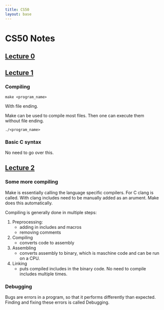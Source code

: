 ```yaml
---
title: CS50
layout: base
---
```


# CS50 Notes

## [Lecture 0](https://cs50.harvard.edu/college/2022/spring/notes/0/)
## [Lecture 1](https://cs50.harvard.edu/college/2022/spring/notes/1/)

### Compiling

    make <program_name>

With file ending.


Make can be used to compile most files. Then one can execute them without file ending.

    ./<program_name>

### Basic C syntax

No need to go over this.

## [Lecture 2](https://cs50.harvard.edu/college/2022/spring/notes/2/)

### Some more compiling

Make is essentially calling the language specific compilers. For C clang is called. With clang includes need to be manually added as an arument. Make does this automatically.

Compiling is generally done in multiple steps:
1. Preprocessing:
    - adding in includes and macros
    - removing comments
2. Compiling
    - converts code to assembly
3. Assembling
    - converts assembly to binary, which is maschine code and can be run on a CPU.
4. Linking
    - puts compiled includes in the binary code. No need to compile includes multiple times.

### Debugging

Bugs are errors in a program, so that it performs differently than expected. Finding and fixing these errors is called Debugging.
